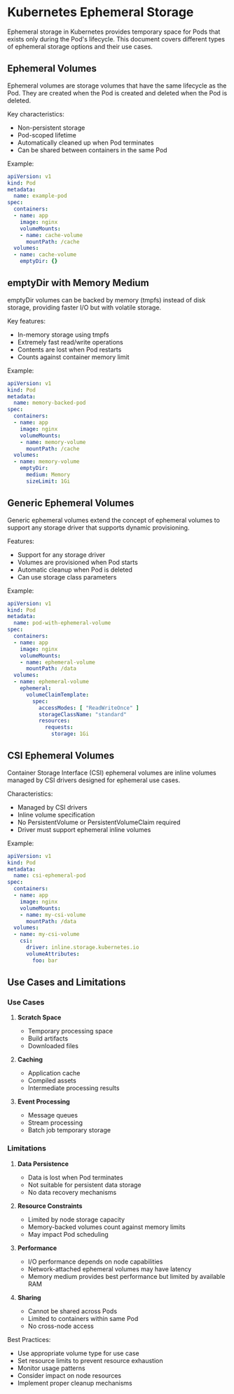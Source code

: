 # Kubernetes Ephemeral Storage

Ephemeral storage in Kubernetes provides temporary space for Pods that exists only during the Pod's lifecycle. This document covers different types of ephemeral storage options and their use cases.

## Ephemeral Volumes

Ephemeral volumes are storage volumes that have the same lifecycle as the Pod. They are created when the Pod is created and deleted when the Pod is deleted.

Key characteristics:
- Non-persistent storage
- Pod-scoped lifetime
- Automatically cleaned up when Pod terminates
- Can be shared between containers in the same Pod

Example:
```yaml
apiVersion: v1
kind: Pod
metadata:
  name: example-pod
spec:
  containers:
  - name: app
    image: nginx
    volumeMounts:
    - name: cache-volume
      mountPath: /cache
  volumes:
  - name: cache-volume
    emptyDir: {}
```

## emptyDir with Memory Medium

emptyDir volumes can be backed by memory (tmpfs) instead of disk storage, providing faster I/O but with volatile storage.

Key features:
- In-memory storage using tmpfs
- Extremely fast read/write operations
- Contents are lost when Pod restarts
- Counts against container memory limit

Example:
```yaml
apiVersion: v1
kind: Pod
metadata:
  name: memory-backed-pod
spec:
  containers:
  - name: app
    image: nginx
    volumeMounts:
    - name: memory-volume
      mountPath: /cache
  volumes:
  - name: memory-volume
    emptyDir:
      medium: Memory
      sizeLimit: 1Gi
```

## Generic Ephemeral Volumes

Generic ephemeral volumes extend the concept of ephemeral volumes to support any storage driver that supports dynamic provisioning.

Features:
- Support for any storage driver
- Volumes are provisioned when Pod starts
- Automatic cleanup when Pod is deleted
- Can use storage class parameters

Example:
```yaml
apiVersion: v1
kind: Pod
metadata:
  name: pod-with-ephemeral-volume
spec:
  containers:
  - name: app
    image: nginx
    volumeMounts:
    - name: ephemeral-volume
      mountPath: /data
  volumes:
  - name: ephemeral-volume
    ephemeral:
      volumeClaimTemplate:
        spec:
          accessModes: [ "ReadWriteOnce" ]
          storageClassName: "standard"
          resources:
            requests:
              storage: 1Gi
```

## CSI Ephemeral Volumes

Container Storage Interface (CSI) ephemeral volumes are inline volumes managed by CSI drivers designed for ephemeral use cases.

Characteristics:
- Managed by CSI drivers
- Inline volume specification
- No PersistentVolume or PersistentVolumeClaim required
- Driver must support ephemeral inline volumes

Example:
```yaml
apiVersion: v1
kind: Pod
metadata:
  name: csi-ephemeral-pod
spec:
  containers:
  - name: app
    image: nginx
    volumeMounts:
    - name: my-csi-volume
      mountPath: /data
  volumes:
  - name: my-csi-volume
    csi:
      driver: inline.storage.kubernetes.io
      volumeAttributes:
        foo: bar
```

## Use Cases and Limitations

### Use Cases
1. **Scratch Space**
   - Temporary processing space
   - Build artifacts
   - Downloaded files

2. **Caching**
   - Application cache
   - Compiled assets
   - Intermediate processing results

3. **Event Processing**
   - Message queues
   - Stream processing
   - Batch job temporary storage

### Limitations

1. **Data Persistence**
   - Data is lost when Pod terminates
   - Not suitable for persistent data storage
   - No data recovery mechanisms

2. **Resource Constraints**
   - Limited by node storage capacity
   - Memory-backed volumes count against memory limits
   - May impact Pod scheduling

3. **Performance**
   - I/O performance depends on node capabilities
   - Network-attached ephemeral volumes may have latency
   - Memory medium provides best performance but limited by available RAM

4. **Sharing**
   - Cannot be shared across Pods
   - Limited to containers within same Pod
   - No cross-node access

Best Practices:
- Use appropriate volume type for use case
- Set resource limits to prevent resource exhaustion
- Monitor usage patterns
- Consider impact on node resources
- Implement proper cleanup mechanisms
